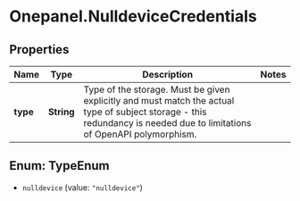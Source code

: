 # Onepanel.NulldeviceCredentials

## Properties
Name | Type | Description | Notes
------------ | ------------- | ------------- | -------------
**type** | **String** | Type of the storage. Must be given explicitly and must match the actual type of subject storage - this redundancy is needed due to limitations of OpenAPI polymorphism.  | 


<a name="TypeEnum"></a>
## Enum: TypeEnum


* `nulldevice` (value: `"nulldevice"`)





